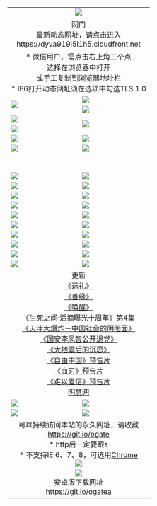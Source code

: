 ﻿<table>
  <tr></tr>
  <tr><td colspan=2 align=center><img src="https://cloud.githubusercontent.com/assets/11880933/13434984/f430fae2-e012-11e5-814f-c2df1e82b247.jpg" /></td></tr>
  <tr><td colspan=2 align=center>网门<br>最新动态网址，请点击进入
<br>https://dyva919l5l1h5.cloudfront.net
    </td>
  </tr>
  <tr>
    <td colspan=2 align=center>* 微信用户，需点击右上角三个点<br>选择在浏览器中打开<br>或手工复制到浏览器地址栏
    <br>* IE6打开动态网址须在选项中勾选TLS 1.0</td>
  </tr>
  <tr>
    <td rowspan=2><a href="https://dyva919l5l1h5.cloudfront.net/ogUP.aspx?name=11DKC.mp4&list=11DKC" target="_blank"><img src="https://dyva919l5l1h5.cloudfront.net/Up/11DKC1.jpg" /></a></td> 
    <td><div><a href="https://dyva919l5l1h5.cloudfront.net/ogUP.aspx?name=LRWS.mp4&list=LRWS" target="_blank"><img src="https://dyva919l5l1h5.cloudfront.net/Up/LRWS.jpg" /></a></td>
   </tr>
  <tr>
    <td><a href="https://dyva919l5l1h5.cloudfront.net/ogNiceVedio.aspx" target="_blank"><img src="https://dyva919l5l1h5.cloudfront.net/Up/11TGKDY.jpg" /></a></td>
  </tr>
  <tr>
    <td><a href="https://dyva919l5l1h5.cloudfront.net/ogUP.aspx?name=JQR.mp4&count=2" target="_blank"><img src="https://dyva919l5l1h5.cloudfront.net/Up/JQR.jpg" /></a></td>   
    <td rowspan=2><a href="https://dyva919l5l1h5.cloudfront.net/ogUP.aspx?name=JP.mp4&count=9" target="_blank"><img src="https://dyva919l5l1h5.cloudfront.net/Up/JP.jpg" /></td>
  </tr>
  <tr>
    <td><a href="https://dyva919l5l1h5.cloudfront.net/ogUP.aspx?name=WH.mp4" target="_blank"><img src="https://dyva919l5l1h5.cloudfront.net/Up/WH.jpg" /></a></td>
  </tr>
  <tr>
    <td><a href="https://dyva919l5l1h5.cloudfront.net/ogUP.aspx?name=SSZJ.mp4&list=SSZJ" target="_blank"><img src="https://dyva919l5l1h5.cloudfront.net/Up/SSZJ.jpg" /></a></td>
    <td><a href="https://dyva919l5l1h5.cloudfront.net/ogUP.aspx?name=1XQK.mp4&count=13" target="_blank"><img src="https://dyva919l5l1h5.cloudfront.net/Up/1XQK.jpg" /></a</td>
  </tr>
  <tr>
    <td><a href="https://dyva919l5l1h5.cloudfront.net/ogUP.aspx?name=ZY.mp4&count=2015|16" target="_blank"><img src="https://dyva919l5l1h5.cloudfront.net/Up/ZY.jpg" /></a</td>
    <td><a href="https://dyva919l5l1h5.cloudfront.net/ogUP.aspx?name=XTFY.mp4&count=B|2,A|24" target="_blank"><img src="https://dyva919l5l1h5.cloudfront.net/Up/XTFY.jpg" /></a></td>
  </tr>
  <tr height="40">
  </tr>
  <tr>
    <td><a href="https://dyva919l5l1h5.cloudfront.net/ogUP.aspx?name=4SQQ.mp4&list=4SQQ" target="_blank"><img src="https://dyva919l5l1h5.cloudfront.net/Up/4SQQ0.jpg"/></a></td>
    <td><a href="https://dyva919l5l1h5.cloudfront.net/ogUP.aspx?name=4SHQ.mp4&list=4SHQ" target="_blank"><img src="https://dyva919l5l1h5.cloudfront.net/Up/4SHQ0.jpg"/></a></td>
  </tr>
  <tr>
    <td><a href="https://dyva919l5l1h5.cloudfront.net/ogUP.aspx?name=4SZG.mp4&list=4SZG" target="_blank"><img src="https://dyva919l5l1h5.cloudfront.net/Up/4SZG0.jpg"/></a></td>
    <td><a href="https://dyva919l5l1h5.cloudfront.net/ogUP.aspx?name=4SDJ.mp4&list=4SDJ" target="_blank"><img src="https://dyva919l5l1h5.cloudfront.net/Up/4SDJ0.jpg"/></a></td>
  </tr>
  <tr>
    <td><a href="https://dyva919l5l1h5.cloudfront.net/ogUP.aspx?name=4SGX.mp4&list=4SGX" target="_blank"><img src="https://dyva919l5l1h5.cloudfront.net/Up/4SGX0.jpg"/></a></td>
    <td><a href="https://dyva919l5l1h5.cloudfront.net/ogUP.aspx?name=4SHD.mp4&list=4SHD" target="_blank"><img src="https://dyva919l5l1h5.cloudfront.net/Up/4SHD0.jpg"/></a></td>
  </tr>
  <tr>
    <td><a href="https://dyva919l5l1h5.cloudfront.net/ogUP.aspx?name=4CTX.mp4&list=4CTX" target="_blank"><img src="https://dyva919l5l1h5.cloudfront.net/Up/4CTX0.jpg"/></a></td>
    <td><a href="https://dyva919l5l1h5.cloudfront.net/ogUP.aspx?name=4CWZ.mp4&list=4CWZ" target="_blank"><img src="https://dyva919l5l1h5.cloudfront.net/Up/4CWZ0.jpg"/></a></td>
  </tr>
  <tr>
    <td><a href="https://dyva919l5l1h5.cloudfront.net/onUP.aspx?name=https://d1lqqjldbsh7xo.cloudfront.net/" target="_blank"><img src="https://dyva919l5l1h5.cloudfront.net/Up/0DTW.jpg"/></a></td>
    <td><a href="https://dyva919l5l1h5.cloudfront.net/onUP.aspx?name=https://d240ns8up8earz.cloudfront.net/acenter/" target="_blank"><img src="https://dyva919l5l1h5.cloudfront.net/Up/0TDW.jpg" /></a></td>
  </tr>
  <tr>
    <td><a href="https://dyva919l5l1h5.cloudfront.net/onUP.aspx?name=https://d4508d6vomz2p.cloudfront.net/gb/nsc413.htm" target="_blank"><img src="https://dyva919l5l1h5.cloudfront.net/Up/0DJY.jpg" /></a></td>
    <td><a href="https://dyva919l5l1h5.cloudfront.net/onUP.aspx?name=https://dilo7bqpjb57y.cloudfront.net/xtr/gb/prog204.html" target="_blank"><img src="https://dyva919l5l1h5.cloudfront.net/Up/0XTR.jpg" /></a></td>
  </tr>
  <tr>
    <td><a href="https://dyva919l5l1h5.cloudfront.net/onUP.aspx?name=https://d3aj00iefsmfgc.cloudfront.net/" target="_blank"><img src="https://dyva919l5l1h5.cloudfront.net/Up/0MHW.jpg" /></a></td>
    <td><a href="https://dyva919l5l1h5.cloudfront.net/onUP.aspx?name=https://d20wz7qt14x5d2.cloudfront.net/" target="_blank"><img src="https://dyva919l5l1h5.cloudfront.net/Up/0ZJW.jpg" /></a></td>
  </tr>
  <tr>
    <td><a href="https://dyva919l5l1h5.cloudfront.net/ogUP.aspx?name=0FG.zip" target="_blank"><img src="https://dyva919l5l1h5.cloudfront.net/Up/0FG.jpg" /></a></td>
    <td><a href="https://dyva919l5l1h5.cloudfront.net/ogUP.aspx?name=0FGA.apk" target="_blank"><img src="https://dyva919l5l1h5.cloudfront.net/Up/0FGA.jpg" /></a></td>
  </tr>
  <tr>
    <td><a href="https://dyva919l5l1h5.cloudfront.net/ogUP.aspx?name=0U.zip" target="_blank"><img src="https://dyva919l5l1h5.cloudfront.net/Up/0U.jpg" /></a></td>
    <td><a href="https://dyva919l5l1h5.cloudfront.net/ogUP.aspx?name=0UA.apk" target="_blank"><img src="https://dyva919l5l1h5.cloudfront.net/Up/0UA.jpg" /></a></td>
  </tr>
  <tr>
    <td><a href="https://dyva919l5l1h5.cloudfront.net/ogUP.aspx?name=0iPPOTV.zip" target="_blank"><img src="https://dyva919l5l1h5.cloudfront.net/Up/0iPPOTV.jpg" /></a></td>
    <td><a href="https://dyva919l5l1h5.cloudfront.net/ogUP.aspx?name=0iNTD.apk" target="_blank"><img src="https://dyva919l5l1h5.cloudfront.net/Up/0iNTD.jpg" /></a></td>
  </tr>
  <tr>
    <td colspan=2 align=center>更新<br>
      <a href="https://dyva919l5l1h5.cloudfront.net/ogUP.aspx?name=4ESL.mp4" target="_blank">《送礼》</a><br>
      <a href="https://dyva919l5l1h5.cloudfront.net/ogUP.aspx?name=4ESY.mp4" target="_blank">《善缘》</a><br>
      <a href="https://dyva919l5l1h5.cloudfront.net/ogUP.aspx?name=4EHX.mp4" target="_blank">《唤醒》</a><br>
      《生死之间·活摘曝光十周年》第4集</a><br>
      <a href="https://dyva919l5l1h5.cloudfront.net/ogUP.aspx?name=4TJDBZ.mp4" target="_blank">《天津大爆炸－中国社会的阴暗面》</a><br>
      <a href="https://dyva919l5l1h5.cloudfront.net/ogUP.aspx?name=4LFZ.mp4" target="_blank">《国安李凤智公开退党》</a><br>
      <a href="https://dyva919l5l1h5.cloudfront.net/ogUP.aspx?name=4DDZHDCS.mp4" target="_blank">《大地震后的沉思》</a><br>
      <a href="https://dyva919l5l1h5.cloudfront.net/ogUP.aspx?name=11ZYZG0.mp4" target="_blank">《自由中国》预告片</a><br>
      <a href="https://dyva919l5l1h5.cloudfront.net/ogUP.aspx?name=11XR.mp4" target="_blank">《血刃》预告片</a><br>
      <a href="https://dyva919l5l1h5.cloudfront.net/ogUP.aspx?name=11NYZX.mp4&count=2" target="_blank">《难以置信》预告片</a><br>
      <a href="https://dyva919l5l1h5.cloudfront.net/onUP.aspx?name=https://www.minghui.org/" target="_blank">明慧网</a></td>
    </td>
  </tr>
  <tr>
    <td><a href="https://dyva919l5l1h5.cloudfront.net/ogNice.aspx" target="_blank"><img src="https://dyva919l5l1h5.cloudfront.net/Up/0WCYY.jpg" /></a></td>
    <td><a href="https://dyva919l5l1h5.cloudfront.net/onCO.aspx?ob=600事物&op=增删改&args=WH1~%23类型6新闻%7c%23类型6评论&mode=" target="_blank"><img src="https://dyva919l5l1h5.cloudfront.net/Up/0WZTT.jpg" /></a></td> 
  </tr>
  <tr>
    <td><a href="https://dyva919l5l1h5.cloudfront.net/ogDY.aspx" target="_blank"><img src="https://dyva919l5l1h5.cloudfront.net/Up/0FK.jpg" /></a></td>
    <td><a href="https://dyva919l5l1h5.cloudfront.net/ogST.aspx" target="_blank"><img src="https://dyva919l5l1h5.cloudfront.net/Up/0ST.jpg" /></a></td> 
  </tr>
  <tr>
    <td colspan=2 align=center>可以持续访问本站的永久网址，请收藏<br/><a href="https://git.io/ogate" target="_blank">https://git.io/ogate</a><br/>* http后一定要跟s<br/>* 不支持IE 6、7、8，可选用<a href="https://dyva919l5l1h5.cloudfront.net/ogUP.aspx?name=0ChromePortable.zip">Chrome</a><br/><a href="https://dyva919l5l1h5.cloudfront.net/Up/0WMGDL2.png" target="_blank"><img src="https://dyva919l5l1h5.cloudfront.net/Up/0WMGD2.png"/></a></td>
  </tr>
  <tr>
    <td colspan=2 align=center><a href="https://dyva919l5l1h5.cloudfront.net/ogUP.aspx?name=0oGate.apk" target="_blank"><img src="https://cloud.githubusercontent.com/assets/11880933/13720399/75e143ee-e842-11e5-9f0a-1421f423c80f.jpg" /></a><br>安卓版下载网址<br><a href="https://git.io/ogatea">https://git.io/ogatea</a></td>
  </tr>
  <!--tr>
    <td colspan=2 align=center>可能失效的动态网址
    </td>
  </tr-->
</table>
